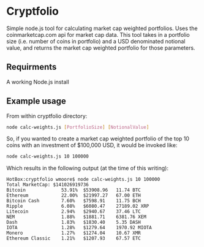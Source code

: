 # Cryptfolio
Simple node.js tool for calculating market cap weighted portfolios.  Uses the coinmarketcap.com api for market cap data. This tool takes in a portfolio size (i.e. number of coins in portfolio) and a USD denominated notional value, and returns the market cap weighted portfolio for those parameters. 

## Requirments
A working Node.js install

## Example usage
From within cryptfolio directory:

```bash
node calc-weights.js [PortfolioSize] [NotionalValue]
```

So, if you wanted to create a market cap weighted portfolio of the top 10 coins with an investment of $100,000 USD, it would be invoked like:

```bash
node calc-weights.js 10 100000
```

Which results in the following output (at the time of this writing):

```
HotBox:cryptfolio wmoore$ node calc-weights.js 10 100000
Total MarketCap: $141026919736
Bitcoin         	53.91%	$53908.96	11.74 BTC
Ethereum        	22.00%	$21997.27	67.00 ETH
Bitcoin Cash    	7.60%	$7598.91 	11.75 BCH
Ripple          	6.08%	$6080.47 	27189.02 XRP
Litecoin        	2.94%	$2940.67 	37.46 LTC
NEM             	1.88%	$1881.71 	6381.76 XEM
Dash            	1.83%	$1830.40 	5.35 DASH
IOTA            	1.28%	$1279.64 	1970.92 MIOTA
Monero          	1.27%	$1274.04 	10.67 XMR
Ethereum Classic	1.21%	$1207.93 	67.57 ETC
```